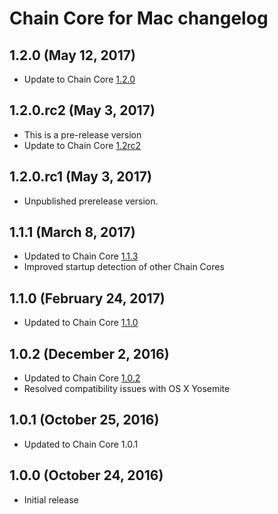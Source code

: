 # Chain Core for Mac changelog

## 1.2.0 (May 12, 2017)

* Update to Chain Core [1.2.0](https://chain.com/docs/1.2/core/reference/changelog#1.2.0)

## 1.2.0.rc2 (May 3, 2017)

* This is a pre-release version
* Update to Chain Core [1.2rc2](https://https://chain.com/docs/1.2/core/reference/changelog#1.2rc2)

## 1.2.0.rc1 (May 3, 2017)

* Unpublished prerelease version.

## 1.1.1 (March 8, 2017)

* Updated to Chain Core [1.1.3](https://github.com/chain/chain/blob/1.1-stable/CHANGELOG.md#1.1.3)
* Improved startup detection of other Chain Cores

## 1.1.0 (February 24, 2017)

* Updated to Chain Core [1.1.0](https://github.com/chain/chain/blob/1.1-stable/CHANGELOG.md#1.1.0)

## 1.0.2 (December 2, 2016)

* Updated to Chain Core [1.0.2](https://github.com/chain/chain/blob/1.0-stable/CHANGELOG.md#1.0.2)
* Resolved compatibility issues with OS X Yosemite

## 1.0.1 (October 25, 2016)

* Updated to Chain Core 1.0.1

## 1.0.0 (October 24, 2016)

* Initial release

